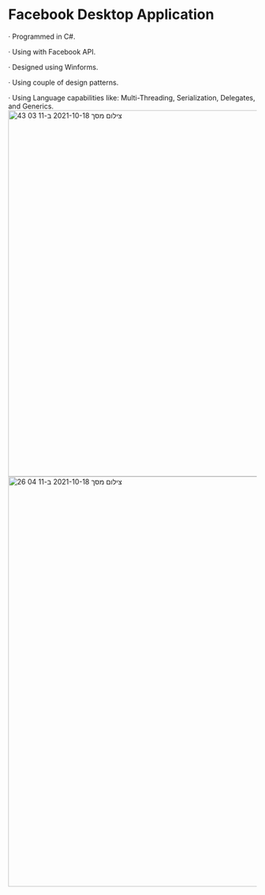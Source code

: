 # Facebook Desktop Application
·	Programmed in C#.

·	Using with Facebook API.

·	Designed using Winforms.

·	Using couple of design patterns.

·	Using Language capabilities like: Multi-Threading, Serialization, Delegates, and Generics.
<img width="741" alt="צילום מסך 2021-10-18 ב-11 03 43" src="https://user-images.githubusercontent.com/66354769/137707457-76a05e02-27e2-4adc-b962-4c424b050380.png">
<img width="830" alt="צילום מסך 2021-10-18 ב-11 04 26" src="https://user-images.githubusercontent.com/66354769/137707462-fe9e7d25-8002-4e74-bfee-832d3437f86c.png">
